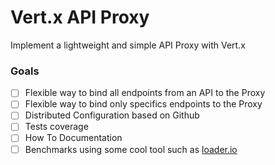 # Vert.x API Proxy
Implement a lightweight and simple API Proxy with Vert.x

### Goals
- [ ] Flexible way to bind all endpoints from an API to the Proxy
- [ ] Flexible way to bind only specifics endpoints to the Proxy
- [ ] Distributed Configuration based on Github
- [ ] Tests coverage
- [ ] How To Documentation
- [ ] Benchmarks using some cool tool such as [loader.io](http://loader.io)
